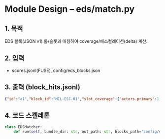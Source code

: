 # Module Design – eds/match.py

## 1. 목적
EDS 블록(JSON v1) 룰/슬롯과 매칭하여 coverage/에스컬레이션(delta) 계산.

## 2. 입력
- scores.jsonl(FUSE), config/eds_blocks.json

## 3. 출력 (block_hits.jsonl)
```json
{"id":"a1","block_id":"MIL-ESC-01","slot_coverage":{"actors.primary":1,"location":0.8},"delta":0.06,"block_ver":"1.0","rule_hash":"..."} 
```

## 4. 코드 스켈레톤
```python
class EDSMatcher:
    def run(self, bundle_dir: str, out_path: str, blocks_path="config/eds_blocks.json") -> None: ...
```
